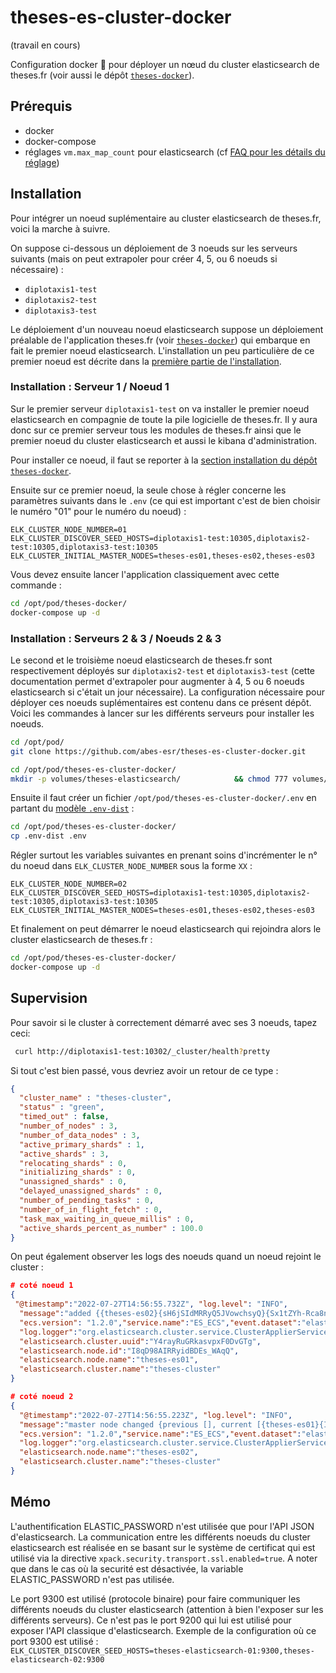 # theses-es-cluster-docker

(travail en cours)

Configuration docker 🐳 pour déployer un nœud du cluster elasticsearch de theses.fr (voir aussi le dépôt [``theses-docker``](https://github.com/abes-esr/theses-docker)). 

## Prérequis


- docker
- docker-compose
- réglages ``vm.max_map_count`` pour elasticsearch (cf [FAQ pour les détails du réglage](https://github.com/abes-esr/theses-docker/blob/develop/README-faq.md#comment-r%C3%A9gler-vmmax_map_count-pour-elasticsearch-))

## Installation

Pour intégrer un noeud suplémentaire au cluster elasticsearch de theses.fr, voici la marche à suivre.

On suppose ci-dessous un déploiement de 3 noeuds sur les serveurs suivants (mais on peut extrapoler pour créer 4, 5, ou 6 noeuds si nécessaire) :
- ``diplotaxis1-test``
- ``diplotaxis2-test``
- ``diplotaxis3-test``

Le déploiement d'un nouveau noeud elasticsearch suppose un déploiement préalable de l'application theses.fr (voir [``theses-docker``](https://github.com/abes-esr/theses-docker)) qui embarque en fait le premier noeud elasticsearch. L'installation un peu particulière de ce premier noeud est décrite dans la [première partie de l'installation](#installation--serveur-1--noeud-1).


### Installation : Serveur 1 / Noeud 1

Sur le premier serveur ``diplotaxis1-test`` on va installer le premier noeud elasticsearch en compagnie de toute la pile logicielle de theses.fr. Il y aura donc sur ce premier serveur tous les modules de theses.fr ainsi que le premier noeud du cluster elasticsearch et aussi le kibana d'administration.

Pour installer ce noeud, il faut se reporter à la [section installation du dépôt ``theses-docker``](README.md#installation).

Ensuite sur ce premier noeud, la seule chose à régler concerne les paramètres suivants dans le ``.env`` (ce qui est important c'est de bien choisir le numéro "01" pour le numéro du noeud) :
```env
ELK_CLUSTER_NODE_NUMBER=01
ELK_CLUSTER_DISCOVER_SEED_HOSTS=diplotaxis1-test:10305,diplotaxis2-test:10305,diplotaxis3-test:10305
ELK_CLUSTER_INITIAL_MASTER_NODES=theses-es01,theses-es02,theses-es03
```

Vous devez ensuite lancer l'application classiquement avec cette commande :
```bash
cd /opt/pod/theses-docker/
docker-compose up -d
```

### Installation : Serveurs 2 & 3 / Noeuds 2 & 3

Le second et le troisième noeud elasticsearch de theses.fr sont respectivement déployés sur ``diplotaxis2-test`` et ``diplotaxis3-test`` (cette documentation permet d'extrapoler pour augmenter à 4, 5 ou 6 noeuds elasticsearch si c'était un jour nécessaire). La configuration nécessaire pour déployer ces noeuds suplémentaires est contenu dans ce présent dépôt. Voici les commandes à lancer sur les différents serveurs pour installer les noeuds.

```bash
cd /opt/pod/
git clone https://github.com/abes-esr/theses-es-cluster-docker.git

cd /opt/pod/theses-es-cluster-docker/
mkdir -p volumes/theses-elasticsearch/            && chmod 777 volumes/theses-elasticsearch/
```

Ensuite il faut créer un fichier ``/opt/pod/theses-es-cluster-docker/.env`` en partant du [modèle ``.env-dist``](./.env-dist) :
```bash
cd /opt/pod/theses-es-cluster-docker/
cp .env-dist .env
```

Régler surtout les variables suivantes en prenant soins d'incrémenter le n° du noeud dans ``ELK_CLUSTER_NODE_NUMBER`` sous la forme ``XX`` :
```env
ELK_CLUSTER_NODE_NUMBER=02
ELK_CLUSTER_DISCOVER_SEED_HOSTS=diplotaxis1-test:10305,diplotaxis2-test:10305,diplotaxis3-test:10305
ELK_CLUSTER_INITIAL_MASTER_NODES=theses-es01,theses-es02,theses-es03
```

Et finalement on peut démarrer le noeud elasticsearch qui rejoindra alors le cluster elasticsearch de theses.fr :
```bash
cd /opt/pod/theses-es-cluster-docker/
docker-compose up -d
```

## Supervision

Pour savoir si le cluster à correctement démarré avec ses 3 noeuds, tapez ceci:
```bash
 curl http://diplotaxis1-test:10302/_cluster/health?pretty
```

Si tout c'est bien passé, vous devriez avoir un retour de ce type :
```json
{
  "cluster_name" : "theses-cluster",
  "status" : "green",
  "timed_out" : false,
  "number_of_nodes" : 3,
  "number_of_data_nodes" : 3,
  "active_primary_shards" : 1,
  "active_shards" : 3,
  "relocating_shards" : 0,
  "initializing_shards" : 0,
  "unassigned_shards" : 0,
  "delayed_unassigned_shards" : 0,
  "number_of_pending_tasks" : 0,
  "number_of_in_flight_fetch" : 0,
  "task_max_waiting_in_queue_millis" : 0,
  "active_shards_percent_as_number" : 100.0
}
```

On peut également observer les logs des noeuds quand un noeud rejoint le cluster :
```json
# coté noeud 1
{
 "@timestamp":"2022-07-27T14:56:55.732Z", "log.level": "INFO",
  "message":"added {{theses-es02}{sH6jSIdMRRyQ5JVowchsyQ}{Sx1tZYh-Rca8nt3GQ2Z-ng}{theses-es02}{172.31.0.2}{172.31.0.2:9300}{cdfhilmrstw}}, term: 5, version: 158, reason: Publication{term=5, version=158}",
  "ecs.version": "1.2.0","service.name":"ES_ECS","event.dataset":"elasticsearch.server","process.thread.name":"elasticsearch[theses-es01][clusterApplierService#updateTask][T#1]",
  "log.logger":"org.elasticsearch.cluster.service.ClusterApplierService",
  "elasticsearch.cluster.uuid":"Y4rayRuGRkasvpxF0DvGTg",
  "elasticsearch.node.id":"I8qD98AIRRyidBDEs_WAqQ",
  "elasticsearch.node.name":"theses-es01",
  "elasticsearch.cluster.name":"theses-cluster"
}

# coté noeud 2
{
  "@timestamp":"2022-07-27T14:56:55.223Z", "log.level": "INFO",
  "message":"master node changed {previous [], current [{theses-es01}{I8qD98AIRRyidBDEs_WAqQ}{8Bc5pUJnTmyG6qNhZDIFTw}{theses-es01}{172.31.0.6}{172.31.0.6:9300}{cdfhilmrstw}]}, added {{theses-es01}{I8qD98AIRRyidBDEs_WAqQ}{8Bc5pUJnTmyG6qNhZDIFTw}{theses-es01}{172.31.0.6}{172.31.0.6:9300}{cdfhilmrstw}}, term: 5, version: 158, reason: ApplyCommitRequest{term=5, version=158, sourceNode={theses-es01}{I8qD98AIRRyidBDEs_WAqQ}{8Bc5pUJnTmyG6qNhZDIFTw}{theses-es01}{172.31.0.6}{172.31.0.6:9300}{cdfhilmrstw}{ml.machine_memory=1073741824, ml.max_jvm_size=536870912, xpack.installed=true}}",
  "ecs.version": "1.2.0","service.name":"ES_ECS","event.dataset":"elasticsearch.server","process.thread.name":"elasticsearch[theses-es02][clusterApplierService#updateTask][T#1]",
  "log.logger":"org.elasticsearch.cluster.service.ClusterApplierService",
  "elasticsearch.node.name":"theses-es02",
  "elasticsearch.cluster.name":"theses-cluster"
}
```


## Mémo

L'authentification ELASTIC_PASSWORD n'est utilisée que pour l'API JSON d'elasticsearch. La communication entre les différents noeuds du cluster elasticsearch est réalisée en se basant sur le système de certificat qui est utilisé via la directive ``xpack.security.transport.ssl.enabled=true``. A noter que dans le cas où la securité est désactivée, la variable ELASTIC_PASSWORD n'est pas utilisée.

Le port 9300 est utilisé (protocole binaire) pour faire communiquer les différents noeuds du cluster elasticsearch (attention à bien l'exposer sur les différents serveurs). Ce n'est pas le port 9200 qui lui est utilisé pour exposer l'API classique d'elasticsearch. Exemple de la configuration où ce port 9300 est utilisé :  
``ELK_CLUSTER_DISCOVER_SEED_HOSTS=theses-elasticsearch-01:9300,theses-elasticsearch-02:9300``

